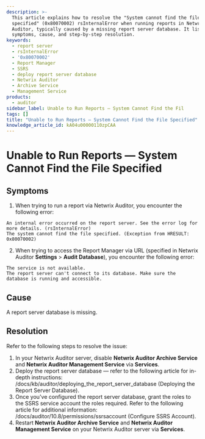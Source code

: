 ```yaml
---
description: >-
  This article explains how to resolve the "System cannot find the file
  specified" (0x80070002) rsInternalError when running reports in Netwrix
  Auditor, typically caused by a missing report server database. It lists
  symptoms, cause, and step-by-step resolution. 
keywords:
  - report server
  - rsInternalError
  - '0x80070002'
  - Report Manager
  - SSRS
  - deploy report server database
  - Netwrix Auditor
  - Archive Service
  - Management Service
products:
  - auditor
sidebar_label: Unable to Run Reports — System Cannot Find the Fil
tags: []
title: "Unable to Run Reports — System Cannot Find the File Specified"
knowledge_article_id: kA04u00000110zpCAA
---
```


# Unable to Run Reports — System Cannot Find the File Specified

## Symptoms

1. When trying to run a report via Netwrix Auditor, you encounter the following error:

```text
An internal error occurred on the report server. See the error log for more details. (rsInternalError)
The system cannot find the file specified. (Exception from HRESULT: 0x80070002)
```

2. When trying to access the Report Manager via URL (specified in Netwrix Auditor **Settings** > **Audit Database**), you encounter the following error:

```text
The service is not available.
The report server can't connect to its database. Make sure the database is running and accessible.
```

## Cause

A report server database is missing.

## Resolution

Refer to the following steps to resolve the issue:

1. In your Netwrix Auditor server, disable **Netwrix Auditor Archive Service** and **Netwrix Auditor Management Service** via **Services**.
2. Deploy the report server database — refer to the following article for in-depth instructions: /docs/kb/auditor/deploying_the_report_server_database (Deploying the Report Server Database).
3. Once you've configured the report server database, grant the roles to the SSRS service account the roles required. Refer to the following article for additional information: /docs/auditor/10.8/permissions/ssrsaccount (Configure SSRS Account).
4. Restart **Netwrix Auditor Archive Service** and **Netwrix Auditor Management Service** on your Netwrix Auditor server via **Services**.

